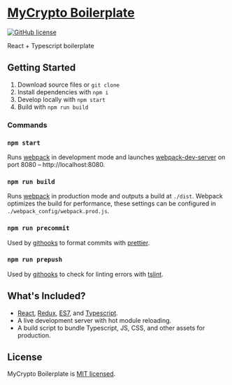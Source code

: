 # [MyCrypto Boilerplate](https://github.com/MyCryptoHQ/MyCrypto-Boilerplate)

[![GitHub license](https://img.shields.io/badge/license-MIT-blue.svg)](./LICENSE)

React + Typescript boilerplate

## Getting Started

1.  Download source files or `git clone`
2.  Install dependencies with `npm i`
3.  Develop locally with `npm start`
4.  Build with `npm run build`

### Commands

### `npm start`

Runs [webpack](https://github.com/webpack) in development mode and launches [webpack-dev-server](https://github.com/webpack/webpack-dev-server) on port 8080 – http://localhost:8080.

### `npm run build`

Runs [webpack](https://github.com/webpack) in production mode and outputs a build at `./dist`. Webpack optimizes the build for performance, these settings can be configured in `./webpack_config/webpack.prod.js`.

### `npm run precommit`

Used by [githooks](https://githooks.com/) to format commits with [prettier](https://github.com/prettier/prettier).

### `npm run prepush`

Used by [githooks](https://githooks.com/) to check for linting errors with [tslint](https://palantir.github.io/tslint/).

## What's Included?

* [React](https://reactjs.org/), [Redux](https://redux.js.org/), [ES7](https://babeljs.io/docs/plugins/#transform-plugins), and [Typescript](https://www.typescriptlang.org/index.html).
* A live development server with hot module reloading.
* A build script to bundle Typescript, JS, CSS, and other assets for production.

## License

MyCrypto Boilerplate is [MIT licensed](./LICENSE).

